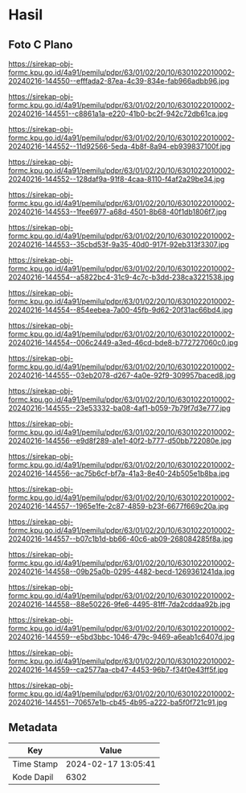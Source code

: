 # Hasil

## Foto C Plano

https://sirekap-obj-formc.kpu.go.id/4a91/pemilu/pdpr/63/01/02/20/10/6301022010002-20240216-144550--efffada2-87ea-4c39-834e-fab966adbb96.jpg

https://sirekap-obj-formc.kpu.go.id/4a91/pemilu/pdpr/63/01/02/20/10/6301022010002-20240216-144551--c8861a1a-e220-41b0-bc2f-942c72db61ca.jpg

https://sirekap-obj-formc.kpu.go.id/4a91/pemilu/pdpr/63/01/02/20/10/6301022010002-20240216-144552--11d92566-5eda-4b8f-8a94-eb939837100f.jpg

https://sirekap-obj-formc.kpu.go.id/4a91/pemilu/pdpr/63/01/02/20/10/6301022010002-20240216-144552--128daf9a-91f8-4caa-8110-f4af2a29be34.jpg

https://sirekap-obj-formc.kpu.go.id/4a91/pemilu/pdpr/63/01/02/20/10/6301022010002-20240216-144553--1fee6977-a68d-4501-8b68-40f1db1806f7.jpg

https://sirekap-obj-formc.kpu.go.id/4a91/pemilu/pdpr/63/01/02/20/10/6301022010002-20240216-144553--35cbd53f-9a35-40d0-917f-92eb313f3307.jpg

https://sirekap-obj-formc.kpu.go.id/4a91/pemilu/pdpr/63/01/02/20/10/6301022010002-20240216-144554--a5822bc4-31c9-4c7c-b3dd-238ca3221538.jpg

https://sirekap-obj-formc.kpu.go.id/4a91/pemilu/pdpr/63/01/02/20/10/6301022010002-20240216-144554--854eebea-7a00-45fb-9d62-20f31ac66bd4.jpg

https://sirekap-obj-formc.kpu.go.id/4a91/pemilu/pdpr/63/01/02/20/10/6301022010002-20240216-144554--006c2449-a3ed-46cd-bde8-b772727060c0.jpg

https://sirekap-obj-formc.kpu.go.id/4a91/pemilu/pdpr/63/01/02/20/10/6301022010002-20240216-144555--03eb2078-d267-4a0e-92f9-309957baced8.jpg

https://sirekap-obj-formc.kpu.go.id/4a91/pemilu/pdpr/63/01/02/20/10/6301022010002-20240216-144555--23e53332-ba08-4af1-b059-7b79f7d3e777.jpg

https://sirekap-obj-formc.kpu.go.id/4a91/pemilu/pdpr/63/01/02/20/10/6301022010002-20240216-144556--e9d8f289-a1e1-40f2-b777-d50bb722080e.jpg

https://sirekap-obj-formc.kpu.go.id/4a91/pemilu/pdpr/63/01/02/20/10/6301022010002-20240216-144556--ac75b6cf-bf7a-41a3-8e40-24b505e1b8ba.jpg

https://sirekap-obj-formc.kpu.go.id/4a91/pemilu/pdpr/63/01/02/20/10/6301022010002-20240216-144557--1965e1fe-2c87-4859-b23f-6677f669c20a.jpg

https://sirekap-obj-formc.kpu.go.id/4a91/pemilu/pdpr/63/01/02/20/10/6301022010002-20240216-144557--b07c1b1d-bb66-40c6-ab09-268084285f8a.jpg

https://sirekap-obj-formc.kpu.go.id/4a91/pemilu/pdpr/63/01/02/20/10/6301022010002-20240216-144558--09b25a0b-0295-4482-becd-1269361241da.jpg

https://sirekap-obj-formc.kpu.go.id/4a91/pemilu/pdpr/63/01/02/20/10/6301022010002-20240216-144558--88e50226-9fe6-4495-81ff-7da2cddaa92b.jpg

https://sirekap-obj-formc.kpu.go.id/4a91/pemilu/pdpr/63/01/02/20/10/6301022010002-20240216-144559--e5bd3bbc-1046-479c-9469-a6eab1c6407d.jpg

https://sirekap-obj-formc.kpu.go.id/4a91/pemilu/pdpr/63/01/02/20/10/6301022010002-20240216-144559--ca2577aa-cb47-4453-96b7-f34f0e43ff5f.jpg

https://sirekap-obj-formc.kpu.go.id/4a91/pemilu/pdpr/63/01/02/20/10/6301022010002-20240216-144551--70657e1b-cb45-4b95-a222-ba5f0f721c91.jpg


## Metadata

| Key        | Value               |
| ---------- | ------------------- |
| Time Stamp | 2024-02-17 13:05:41 |
| Kode Dapil | 6302                |



